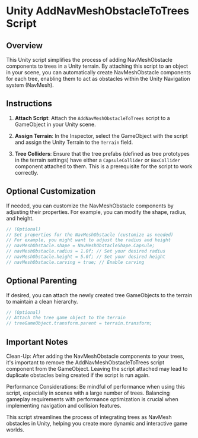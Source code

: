 # Unity AddNavMeshObstacleToTrees Script

## Overview

This Unity script simplifies the process of adding NavMeshObstacle components to trees in a Unity terrain. By attaching this script to an object in your scene, you can automatically create NavMeshObstacle components for each tree, enabling them to act as obstacles within the Unity Navigation system (NavMesh).

## Instructions

1. **Attach Script**: Attach the `AddNavMeshObstacleToTrees` script to a GameObject in your Unity scene.

2. **Assign Terrain**: In the Inspector, select the GameObject with the script and assign the Unity Terrain to the `Terrain` field.

3. **Tree Colliders**: Ensure that the tree prefabs (defined as tree prototypes in the terrain settings) have either a `CapsuleCollider` or `BoxCollider` component attached to them. This is a prerequisite for the script to work correctly.

## Optional Customization

If needed, you can customize the NavMeshObstacle components by adjusting their properties. For example, you can modify the shape, radius, and height.

```csharp
// (Optional)
// Set properties for the NavMeshObstacle (customize as needed)
// For example, you might want to adjust the radius and height
// navMeshObstacle.shape = NavMeshObstacleShape.Capsule;
// navMeshObstacle.radius = 1.0f; // Set your desired radius
// navMeshObstacle.height = 5.0f; // Set your desired height
// navMeshObstacle.carving = true; // Enable carving
```

## Optional Parenting

If desired, you can attach the newly created tree GameObjects to the terrain to maintain a clean hierarchy.

```csharp
// (Optional)
// Attach the tree game object to the terrain
// treeGameObject.transform.parent = terrain.transform;
```

## Important Notes
Clean-Up: After adding the NavMeshObstacle components to your trees, it's important to remove the AddNavMeshObstacleToTrees script component from the GameObject. Leaving the script attached may lead to duplicate obstacles being created if the script is run again.

Performance Considerations: Be mindful of performance when using this script, especially in scenes with a large number of trees. Balancing gameplay requirements with performance optimization is crucial when implementing navigation and collision features.

This script streamlines the process of integrating trees as NavMesh obstacles in Unity, helping you create more dynamic and interactive game worlds.
